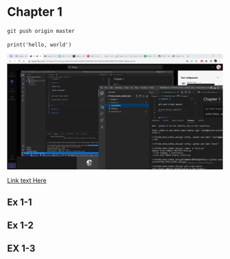 # Chapter 1
```
git push origin master

print('hello, world')
```

![attedees](screenshots/2022-08-16_22h02_55.png)

[Link text Here](https://www.google.com/)

## Ex 1-1

## Ex 1-2

## EX 1-3